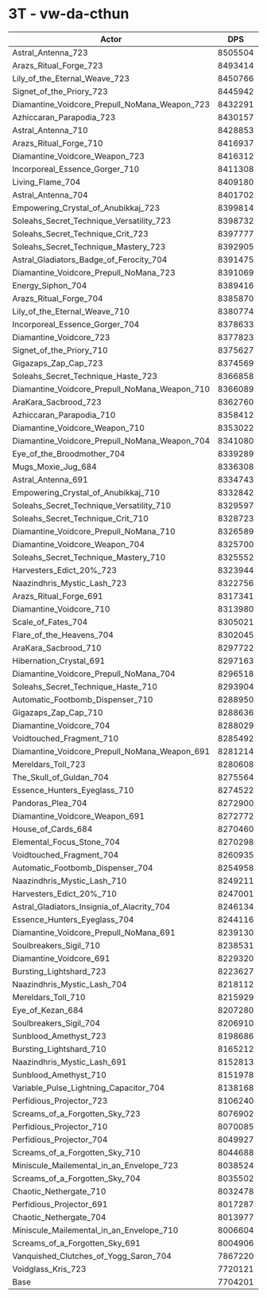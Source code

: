 # 3T - vw-da-cthun
| Actor | DPS | Increase |
|---|:---:|:---:|
|Astral_Antenna_723|8505504|10.40%|
|Arazs_Ritual_Forge_723|8493414|10.24%|
|Lily_of_the_Eternal_Weave_723|8450766|9.69%|
|Signet_of_the_Priory_723|8445942|9.63%|
|Diamantine_Voidcore_Prepull_NoMana_Weapon_723|8432291|9.45%|
|Azhiccaran_Parapodia_723|8430157|9.42%|
|Astral_Antenna_710|8428853|9.41%|
|Arazs_Ritual_Forge_710|8416937|9.25%|
|Diamantine_Voidcore_Weapon_723|8416312|9.24%|
|Incorporeal_Essence_Gorger_710|8411308|9.18%|
|Living_Flame_704|8409180|9.15%|
|Astral_Antenna_704|8401702|9.05%|
|Empowering_Crystal_of_Anubikkaj_723|8399814|9.03%|
|Soleahs_Secret_Technique_Versatility_723|8398732|9.01%|
|Soleahs_Secret_Technique_Crit_723|8397777|9.00%|
|Soleahs_Secret_Technique_Mastery_723|8392905|8.94%|
|Astral_Gladiators_Badge_of_Ferocity_704|8391475|8.92%|
|Diamantine_Voidcore_Prepull_NoMana_723|8391069|8.92%|
|Energy_Siphon_704|8389416|8.89%|
|Arazs_Ritual_Forge_704|8385870|8.85%|
|Lily_of_the_Eternal_Weave_710|8380774|8.78%|
|Incorporeal_Essence_Gorger_704|8378633|8.75%|
|Diamantine_Voidcore_723|8377823|8.74%|
|Signet_of_the_Priory_710|8375627|8.72%|
|Gigazaps_Zap_Cap_723|8374569|8.70%|
|Soleahs_Secret_Technique_Haste_723|8366858|8.60%|
|Diamantine_Voidcore_Prepull_NoMana_Weapon_710|8366089|8.59%|
|AraKara_Sacbrood_723|8362760|8.55%|
|Azhiccaran_Parapodia_710|8358412|8.49%|
|Diamantine_Voidcore_Weapon_710|8353022|8.42%|
|Diamantine_Voidcore_Prepull_NoMana_Weapon_704|8341080|8.27%|
|Eye_of_the_Broodmother_704|8339289|8.24%|
|Mugs_Moxie_Jug_684|8336308|8.20%|
|Astral_Antenna_691|8334743|8.18%|
|Empowering_Crystal_of_Anubikkaj_710|8332842|8.16%|
|Soleahs_Secret_Technique_Versatility_710|8329597|8.12%|
|Soleahs_Secret_Technique_Crit_710|8328723|8.11%|
|Diamantine_Voidcore_Prepull_NoMana_710|8326589|8.08%|
|Diamantine_Voidcore_Weapon_704|8325700|8.07%|
|Soleahs_Secret_Technique_Mastery_710|8325552|8.07%|
|Harvesters_Edict_20%_723|8323944|8.04%|
|Naazindhris_Mystic_Lash_723|8322756|8.03%|
|Arazs_Ritual_Forge_691|8317341|7.96%|
|Diamantine_Voidcore_710|8313980|7.91%|
|Scale_of_Fates_704|8305021|7.80%|
|Flare_of_the_Heavens_704|8302045|7.76%|
|AraKara_Sacbrood_710|8297722|7.70%|
|Hibernation_Crystal_691|8297163|7.70%|
|Diamantine_Voidcore_Prepull_NoMana_704|8296518|7.69%|
|Soleahs_Secret_Technique_Haste_710|8293904|7.65%|
|Automatic_Footbomb_Dispenser_710|8288950|7.59%|
|Gigazaps_Zap_Cap_710|8288636|7.59%|
|Diamantine_Voidcore_704|8288029|7.58%|
|Voidtouched_Fragment_710|8285492|7.55%|
|Diamantine_Voidcore_Prepull_NoMana_Weapon_691|8281214|7.49%|
|Mereldars_Toll_723|8280608|7.48%|
|The_Skull_of_Guldan_704|8275564|7.42%|
|Essence_Hunters_Eyeglass_710|8274522|7.40%|
|Pandoras_Plea_704|8272900|7.38%|
|Diamantine_Voidcore_Weapon_691|8272772|7.38%|
|House_of_Cards_684|8270460|7.35%|
|Elemental_Focus_Stone_704|8270298|7.35%|
|Voidtouched_Fragment_704|8260935|7.23%|
|Automatic_Footbomb_Dispenser_704|8254958|7.15%|
|Naazindhris_Mystic_Lash_710|8249211|7.07%|
|Harvesters_Edict_20%_710|8247001|7.05%|
|Astral_Gladiators_Insignia_of_Alacrity_704|8246134|7.03%|
|Essence_Hunters_Eyeglass_704|8244116|7.01%|
|Diamantine_Voidcore_Prepull_NoMana_691|8239130|6.94%|
|Soulbreakers_Sigil_710|8238531|6.94%|
|Diamantine_Voidcore_691|8229320|6.82%|
|Bursting_Lightshard_723|8223627|6.74%|
|Naazindhris_Mystic_Lash_704|8218112|6.67%|
|Mereldars_Toll_710|8215929|6.64%|
|Eye_of_Kezan_684|8207280|6.53%|
|Soulbreakers_Sigil_704|8206910|6.53%|
|Sunblood_Amethyst_723|8198686|6.42%|
|Bursting_Lightshard_710|8165212|5.98%|
|Naazindhris_Mystic_Lash_691|8152813|5.82%|
|Sunblood_Amethyst_710|8151978|5.81%|
|Variable_Pulse_Lightning_Capacitor_704|8138168|5.63%|
|Perfidious_Projector_723|8106240|5.22%|
|Screams_of_a_Forgotten_Sky_723|8076902|4.84%|
|Perfidious_Projector_710|8070085|4.75%|
|Perfidious_Projector_704|8049927|4.49%|
|Screams_of_a_Forgotten_Sky_710|8044688|4.42%|
|Miniscule_Mailemental_in_an_Envelope_723|8038524|4.34%|
|Screams_of_a_Forgotten_Sky_704|8035502|4.30%|
|Chaotic_Nethergate_710|8032478|4.26%|
|Perfidious_Projector_691|8017287|4.06%|
|Chaotic_Nethergate_704|8013977|4.02%|
|Miniscule_Mailemental_in_an_Envelope_710|8006604|3.93%|
|Screams_of_a_Forgotten_Sky_691|8004906|3.90%|
|Vanquished_Clutches_of_Yogg_Saron_704|7867220|2.12%|
|Voidglass_Kris_723|7720121|0.21%|
|Base|7704201|0.00%|
